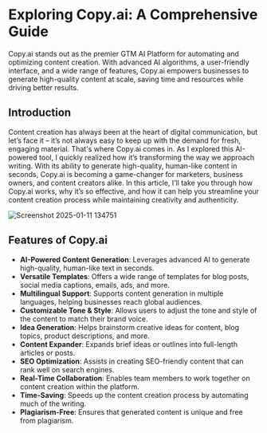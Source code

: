 # Exploring Copy.ai: A Comprehensive Guide
Copy.ai stands out as the premier GTM AI Platform for automating and optimizing content creation. With advanced AI algorithms, a user-friendly interface, and a wide range of features, Copy.ai empowers businesses to generate high-quality content at scale, saving time and resources while driving better results.


## Introduction
Content creation has always been at the heart of digital communication, but let’s face it – it’s not always easy to keep up with the demand for fresh, engaging material. That's where Copy.ai comes in. As I explored this AI-powered tool, I quickly realized how it’s transforming the way we approach writing. With its ability to generate high-quality, human-like content in seconds, Copy.ai is becoming a game-changer for marketers, business owners, and content creators alike. In this article, I’ll take you through how Copy.ai works, why it’s so effective, and how it can help you streamline your content creation process while maintaining creativity and authenticity.

![Screenshot 2025-01-11 134751](https://github.com/user-attachments/assets/e657ea45-9eb6-4021-9c6f-2776654a3b81)

## Features of Copy.ai
- **AI-Powered Content Generation**: Leverages advanced AI to generate high-quality, human-like text in seconds.
- **Versatile Templates**: Offers a wide range of templates for blog posts, social media captions, emails, ads, and more.
- **Multilingual Support**: Supports content generation in multiple languages, helping businesses reach global audiences.
- **Customizable Tone & Style**: Allows users to adjust the tone and style of the content to match their brand voice.
- **Idea Generation**: Helps brainstorm creative ideas for content, blog topics, product descriptions, and more.
- **Content Expander**: Expands brief ideas or outlines into full-length articles or posts.
- **SEO Optimization**: Assists in creating SEO-friendly content that can rank well on search engines.
- **Real-Time Collaboration**: Enables team members to work together on content creation within the platform.
- **Time-Saving**: Speeds up the content creation process by automating much of the writing.
- **Plagiarism-Free**: Ensures that generated content is unique and free from plagiarism.





